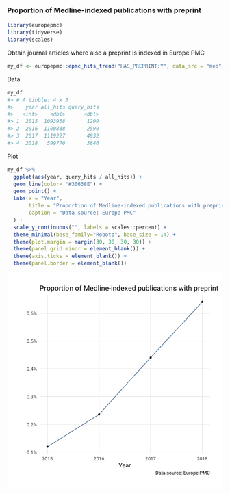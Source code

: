 


### Proportion of Medline-indexed publications with preprint


```r
library(europepmc)
library(tidyverse)
library(scales)
```

Obtain journal articles where also a preprint is indexed in Europe PMC


```r
my_df <- europepmc::epmc_hits_trend("HAS_PREPRINT:Y", data_src = "med", period = 2015:2018)
```

Data


```r
my_df
#> # A tibble: 4 x 3
#>    year all_hits query_hits
#>   <int>    <dbl>      <dbl>
#> 1  2015  1093958       1299
#> 2  2016  1100838       2590
#> 3  2017  1119227       4932
#> 4  2018   599776       3846
```

Plot


```r
my_df %>%
  ggplot(aes(year, query_hits / all_hits)) +
  geom_line(color= "#30638E") +
  geom_point() +
  labs(x = "Year", 
       title = "Proportion of Medline-indexed publications with preprint",
       caption = "Data source: Europe PMC"
  ) +
  scale_y_continuous("", labels = scales::percent) +
  theme_minimal(base_family="Roboto", base_size = 14) +
  theme(plot.margin = margin(30, 30, 30, 30)) +
  theme(panel.grid.minor = element_blank()) +
  theme(axis.ticks = element_blank()) +
  theme(panel.border = element_blank())
```

![plot of chunk unnamed-chunk-4](figure/unnamed-chunk-4-1.png)

